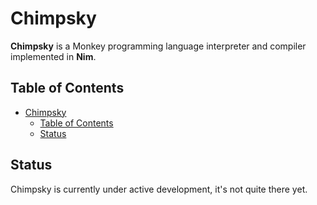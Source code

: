 # Chimpsky

**Chimpsky** is a Monkey programming language interpreter and compiler implemented in **Nim**.

## Table of Contents

- [Chimpsky](#chimpsky)
  - [Table of Contents](#table-of-contents)
  - [Status](#status)

## Status

Chimpsky is currently under active development, it's not quite there yet.

